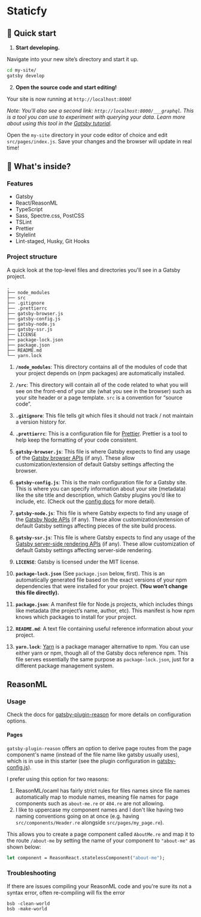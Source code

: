# Staticfy

## 🚀 Quick start

1. **Start developing.**

  Navigate into your new site’s directory and start it up.

  ```sh
  cd my-site/
  gatsby develop
  ```

2. **Open the source code and start editing!**

  Your site is now running at `http://localhost:8000`!

  *Note: You'll also see a second link: `http://localhost:8000/___graphql`. This is a tool you can use to experiment with querying your data. Learn more about using this tool in the [Gatsby tutorial](https://www.gatsbyjs.org/tutorial/part-five/#introducing-graphiql).*

  Open the `my-site` directory in your code editor of choice and edit `src/pages/index.js`. Save your changes and the browser will update in real time!

## 🧐 What's inside?

### Features
- Gatsby
- React/ReasonML
- TypeScript
- Sass, Spectre.css, PostCSS
- TSLint
- Prettier
- Stylelint
- Lint-staged, Husky, Git Hooks

### Project structure

A quick look at the top-level files and directories you'll see in a Gatsby project.

    .
    ├── node_modules
    ├── src
    ├── .gitignore
    ├── .prettierrc
    ├── gatsby-browser.js
    ├── gatsby-config.js
    ├── gatsby-node.js
    ├── gatsby-ssr.js
    ├── LICENSE
    ├── package-lock.json
    ├── package.json
    ├── README.md
    └── yarn.lock

  1.  **`/node_modules`**: This directory contains all of the modules of code that your project depends on (npm packages) are automatically installed.  

  2.  **`/src`**: This directory will contain all of the code related to what you will see on the front-end of your site (what you see in the browser) such as your site header or a page template. `src` is a convention for “source code”.

  3.  **`.gitignore`**: This file tells git which files it should not track / not maintain a version history for.

  4.  **`.prettierrc`**: This is a configuration file for [Prettier](https://prettier.io/). Prettier is a tool to help keep the formatting of your code consistent.

  5.  **`gatsby-browser.js`**: This file is where Gatsby expects to find any usage of the [Gatsby browser APIs](https://www.gatsbyjs.org/docs/browser-apis/) (if any). These allow customization/extension of default Gatsby settings affecting the browser.

  6.  **`gatsby-config.js`**: This is the main configuration file for a Gatsby site. This is where you can specify information about your site (metadata) like the site title and description, which Gatsby plugins you’d like to include, etc. (Check out the [config docs](https://www.gatsbyjs.org/docs/gatsby-config/) for more detail).

  7.  **`gatsby-node.js`**: This file is where Gatsby expects to find any usage of the [Gatsby Node APIs](https://www.gatsbyjs.org/docs/node-apis/) (if any). These allow customization/extension of default Gatsby settings affecting pieces of the site build process.

  8.  **`gatsby-ssr.js`**: This file is where Gatsby expects to find any usage of the [Gatsby server-side rendering APIs](https://www.gatsbyjs.org/docs/ssr-apis/) (if any). These allow customization of default Gatsby settings affecting server-side rendering.

  9.  **`LICENSE`**: Gatsby is licensed under the MIT license.

  10.  **`package-lock.json`** (See `package.json` below, first). This is an automatically generated file based on the exact versions of your npm dependencies that were installed for your project. **(You won’t change this file directly).**

  11.  **`package.json`**: A manifest file for Node.js projects, which includes things like metadata (the project’s name, author, etc). This manifest is how npm knows which packages to install for your project.

  12.  **`README.md`**: A text file containing useful reference information about your project.

  13.  **`yarn.lock`**: [Yarn](https://yarnpkg.com/) is a package manager alternative to npm. You can use either yarn or npm, though all of the Gatsby docs reference npm.  This file serves essentially the same purpose as `package-lock.json`, just for a different package management system.

## ReasonML
### Usage

Check the docs for [gatsby-plugin-reason](https://github.com/jtberglund/gatsby-plugin-reason) for more details on configuration options.

#### Pages

`gatsby-plugin-reason` offers an option to derive page routes from the page component's name (instead of the file name like gatsby usually uses), which is in use in this starter (see the plugin configuration in [gatsby-config.js](https://github.com/jtberglund/gatsby-starter-reason/blob/master/gatsby-config.js)).

I prefer using this option for two reasons:

1.  ReasonML/ocaml has fairly strict rules for files names since file names automatically map to module names, meaning file names for page components such as `about-me.re` or `404.re` are not allowing.
2.  I like to uppercase my component names and I don't like having two naming conventions going on at once (e.g. having `src/components/Header.re` alongside `src/pages/my_page.re`).

This allows you to create a page component called `AboutMe.re` and map it to the route `/about-me` by setting the name of your component to `"about-me"` as shown below:

```ocaml
let component = ReasonReact.statelessComponent("about-me");
```

### Troubleshooting

If there are issues compiling your ReasonML code and you're sure its not a syntax error, often re-compiling will fix the error

```
bsb -clean-world
bsb -make-world
```
